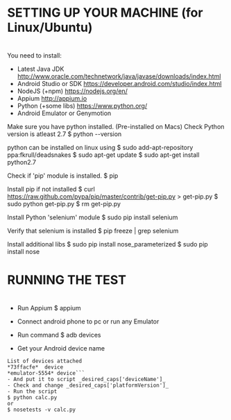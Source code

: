 #
# SETTING UP YOUR MACHINE (for Linux/Ubuntu)
#

You need to install:
- Latest Java JDK http://www.oracle.com/technetwork/java/javase/downloads/index.html
- Android Studio or SDK https://developer.android.com/studio/index.html
- NodeJS (+npm) https://nodejs.org/en/
- Appium http://appium.io
- Python (+some libs) https://www.python.org/
- Android Emulator or Genymotion

Make sure you have python installed. (Pre-installed on Macs)
Check Python version is atleast 2.7
$ python --version

python can be installed on linux using
$ sudo add-apt-repository ppa:fkrull/deadsnakes
$ sudo apt-get update
$ sudo apt-get install python2.7

Check if 'pip' module is installed.
$ pip

Install pip if not installed
$ curl https://raw.github.com/pypa/pip/master/contrib/get-pip.py > get-pip.py
$ sudo python get-pip.py
$ rm get-pip.py

Install Python 'selenium' module
$ sudo pip install selenium

Verify that selenium is installed
$ pip freeze | grep selenium

Install additional libs
$ sudo pip install nose_parameterized
$ sudo pip install nose

#
# RUNNING THE TEST
#

- Run Appium
$ appium

- Connect android phone to pc or run any Emulator
- Run command
$ adb devices
- Get your Android device name
```ivanello@t430u:~/project/appium calc$ adb devices
List of devices attached
*73ffacfe*	device
*emulator-5554*	device```
- And put it to script _desired_caps['deviceName']_
- Check and change _desired_caps['platformVersion']_
- Run the script
$ python calc.py
or
$ nosetests -v calc.py

